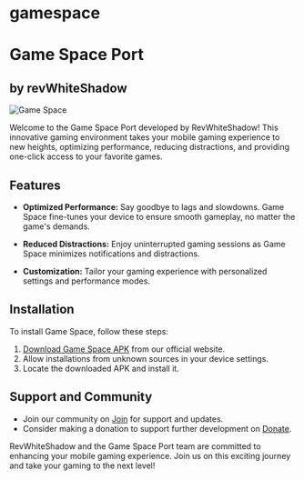 # gamespace

# Game Space Port 
## by revWhiteShadow

![Game Space]([https://www.godtspeed.xyz/wp-content/uploads/2023/08/another-game-space-for-all-device.jpg](https://images.pling.com/img/00/00/62/49/85/2077049/black-and-beige-simple-phone-ui-mockup-instagram-post.png))

Welcome to the Game Space Port developed by RevWhiteShadow! This innovative gaming environment takes your mobile gaming experience to new heights, optimizing performance, reducing distractions, and providing one-click access to your favorite games.

## Features

- **Optimized Performance:** Say goodbye to lags and slowdowns. Game Space fine-tunes your device to ensure smooth gameplay, no matter the game's demands.

- **Reduced Distractions:** Enjoy uninterrupted gaming sessions as Game Space minimizes notifications and distractions.

- **Customization:** Tailor your gaming experience with personalized settings and performance modes.

## Installation

To install Game Space, follow these steps:

1. [Download Game Space APK](https://www.godtspeed.xyz/2023/08/another-game-space-for-all-device.html) from our official website.
2. Allow installations from unknown sources in your device settings.
3. Locate the downloaded APK and install it.

## Support and Community

- Join our community on [Join](https://t.me/godTspeed) for support and updates.
- Consider making a donation to support further development on [Donate](https://t.me/revWSinfo/24).

RevWhiteShadow and the Game Space Port team are committed to enhancing your mobile gaming experience. Join us on this exciting journey and take your gaming to the next level!
